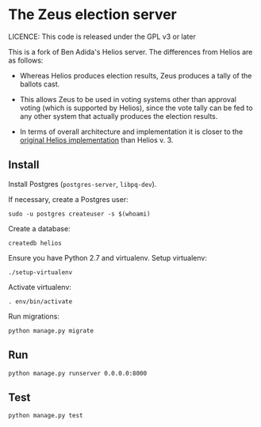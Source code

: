 # The Zeus election server

LICENCE: This code is released under the GPL v3 or later

This is a fork of Ben Adida's Helios server. The differences from Helios are as follows:

* Whereas Helios produces election results, Zeus produces a tally of the ballots cast.

* This allows Zeus to be used in voting systems other than approval voting (which is supported
  by Helios), since the vote tally can be fed to any other system that actually produces the
  election results.

* In terms of overall architecture and implementation it is closer to the [original Helios
  implementation](http://static.usenix.org/events/sec08/tech/full_papers/adida/adida.pdf) than Helios v. 3.


## Install

Install Postgres (`postgres-server`, `libpq-dev`).

If necessary, create a Postgres user:

    sudo -u postgres createuser -s $(whoami)

Create a database:

    createdb helios

Ensure you have Python 2.7 and virtualenv. Setup virtualenv:

    ./setup-virtualenv

Activate virtualenv:

    . env/bin/activate

Run migrations:

    python manage.py migrate

## Run

    python manage.py runserver 0.0.0.0:8000

## Test

    python manage.py test
